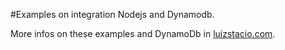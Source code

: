 #Examples on integration Nodejs and Dynamodb.

More infos on these examples and DynamoDb in [luizstacio.com](http://luizstacio.com/dynamodb-e-nodejs/).